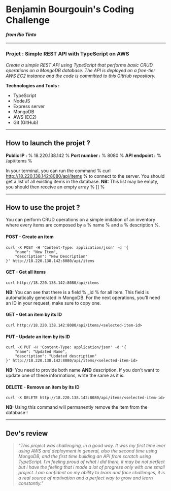 # Benjamin Bourgouin's Coding Challenge
#### *from Rio Tinto* 

*** 

### Projet : Simple REST API with TypeScript on AWS

*Create a simple REST API using TypeScript that performs basic CRUD operations on a MongoDB database. The API is deployed on a free-tier AWS EC2 instance and the code is committed to this GitHub repository.*

**Technologies and Tools :**
* TypeScript 
* NodeJS
* Express server 
* MongoDB 
* AWS (EC2)
* Git (GitHub)

***

## How to launch the projet ?

**Public IP :** % 18.220.138.142 %
**Port number :** % 8080 %
**API endpoint :** % /api/items %

In your terminal, you can run the command % curl http://18.220.138.142:8080/api/items % to connect to the server. You should get a list of all existing items in the database. 
__NB:__ This list may be empty, you should then receive an empty array % [] % 


*** 

## How to use the projet ?

You can perform CRUD operations on a simple imitation of an inventory where every items are composed by a % name % and a % description %. 

#### POST - Create an item 

```
curl -X POST -H 'Content-Type: application/json' -d '{
    "name": "New Item", 
    "description": "New Description"
}' http://18.220.138.142:8080/api/items 
```

#### GET - Get all items 

```
curl http://18.220.138.142:8080/api/items
```

__NB:__ You can see that there is a field % _id % for all item. This field is automatically generated in MongoDB. For the next operations, you'll need an ID in your request, make sure to copy one.

#### GET - Get an item by its ID

```
curl http://18.220.138.142:8080/api/items/<selected-item-id>
```

#### PUT - Update an item by its ID

```
curl -X PUT -H 'Content-Type: application/json' -d '{
    "name": "Updated Name", 
    "description": "Updated description"
}' http://18.220.138.142:8080/api/items/<selected-item-id> 
```

__NB:__ You need to provide both name **AND** description. If you don't want to update one of these informations, write the same as it is.

#### DELETE - Remove an item by its ID

```
curl -X DELETE http://18.220.138.142:8080/api/items/<selected-item-id> 
```

__NB:__ Using this command will permanently remove the item from the database ! 

*** 

## Dev's review 

> *"This project was challenging, in a good way. It was my first time ever using AWS and deployment in general, also the second time using MongoDB, and the first time building an API from scratch using TypeScript. I'm feeling proud of what i did there, it may be not perfect but i have the feeling that i made a lot of progress only with one small project. I am confident on my ability to learn and face challenges, it is a real source of motivation and a perfect way to grow and learn constantly."*


